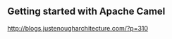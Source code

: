 Getting started with Apache Camel
---------------------------------

http://blogs.justenougharchitecture.com/?p=310